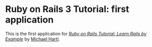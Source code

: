 
# Ruby on Rails 3 Tutorial: first application

This is the first application for
[*Ruby on Rails Tutorial: Learn Rails by Example*](http://railstutorial.org/)
       by [Michael Hartl](http://michaelhartl.com/).
       
